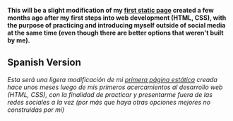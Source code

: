 **This will be a slight modification of my [first static page](https://santiagovok.github.io/personalpage/) created a few months ago after my first steps into web development (HTML, CSS), with the purpose of practicing and introducing myself outside of social media at the same time (even though there are better options that weren't built by me).**

## Spanish Version

*Esta será una ligera modificación de mi [primera página estática](https://santiagovok.github.io/personalpage/) creada hace unos meses luego de mis primeros acercamientos al desarrollo web (HTML, CSS), con la finalidad de practicar y presentarme fuera de las redes sociales a la vez (por más que haya otras opciones mejores no construidas por mí)*
